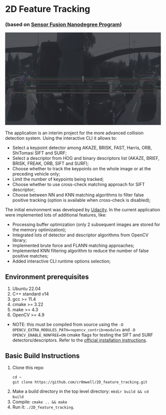 # 2D Feature Tracking

### (based on [Sensor Fusion Nanodegree Program](https://www.udacity.com/course/sensor-fusion-engineer-nanodegree--nd313))

<img src="media/example.gif" width="1490" height="300" />

The application is an interim project for the more advanced collision detection system.
Using the interactive CLI it allows to:
* Select a keypoint detector among AKAZE, BRISK, FAST, Harris, ORB, ShiTomasi SIFT and SURF;
* Select a descriptor from HOG and binary descriptors list (AKAZE, BRIEF, BRISK, FREAK, ORB, SIFT and SURF);
* Choose whether to track the keypoints on the whole image or at the preceding vehicle only;
* Limit the number of keypoints being tracked;
* Choose whether to use cross-check matching approach for SIFT descriptor; 
* Choose between NN and KNN matching algorithms to filter false positive tracking (option is available when cross-check is disabled);

The initial environment was developed by [Udacity](https://github.com/udacity/SFND_2D_Feature_Tracking/tree/master).
In the current application were implemented lots of additional features, like:
* Processing buffer optimization (only 2 subsequent images are stored for the memory optimization);
* Integrated lots of detector and descriptor algorithms from OpenCV library;
* Implemented brute force and FLANN matching approaches;
* Implemented KNN filtering algorithm to reduce the number of false positive matches;
* Added interactive CLI runtime options selection;

## Environment prerequisites
1. Ubuntu 22.04
2. C++ standard v14
3. gcc >= 11.4
4. cmake >= 3.22
5. make >= 4.3
6. OpenCV >= 4.9
* NOTE: this must be compiled from source using the `-D OPENCV_EXTRA_MODULES_PATH=<opencv_contrib>modules` and `-D OPENCV_ENABLE_NONFREE=ON` cmake flags for testing the SIFT and SURF detectors/descriptors. Refer to the [official installation instructions](https://docs.opencv.org/master/df/d65/tutorial_table_of_content_introduction.html).

## Basic Build Instructions
1. Clone this repo
    ```shell
   cd ~
   git clone https://github.com/cr0mwell/2D_feature_tracking.git
   ```
2. Make a build directory in the top level directory: `mkdir build && cd build`
3. Compile: `cmake .. && make`
4. Run it: `./2D_feature_tracking`.
